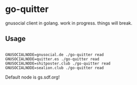 # go-quitter
gnusocial client in golang. work in progress. things will break.

## Usage

```

GNUSOCIALNODE=gnusocial.de ./go-quitter read
GNUSOCIALNODE=quitter.es ./go-quitter read
GNUSOCIALNODE=shitposter.club ./go-quitter read
GNUSOCIALNODE=sealion.club ./go-quitter read

```
Default node is gs.sdf.org!
